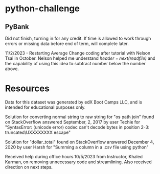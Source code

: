 # python-challenge
## PyBank
Did not finish, turning in for any credit. If time is allowed to work through errors or missing data before end of term, will complete later.

11/2/2023 - Restarting Average Change coding after tutorial with Nelson Tsai in October. Nelson helped me understand *header = next(readfile)* and the capability of using this idea to subtract number below the number above.

# Resources
Data for this dataset was generated by edX Boot Camps LLC, and is intended for educational purposes only.

Solution for converting normal string to raw string for "os path join" found on StackOverflow answered September, 2, 2017 by user Techie for "SyntaxError: (unicode error) codec can't decode bytes in position 2-3: truncated\UXXXXXXXX escape"

Solution for "dollar_total" found on StackOverflow answered December 4, 2020 by user Harsh for "Summing a column in a .csv file using python"

Received help during office hours 10/5/2023 from Instructor, Khaled Karman, on removing unnecessary code and streamlining. Also received direction on next steps.